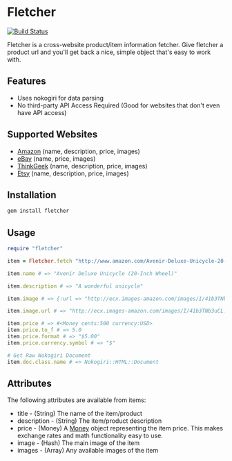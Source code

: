 # Fletcher
[![Build Status](http://travis-ci.org/hulihanapplications/fletcher.png)](http://travis-ci.org/hulihanapplications/fletcher)
 

Fletcher is a cross-website product/item information fetcher. Give fletcher a product url and you'll get back a nice, simple object that's easy to work with.

## Features 

* Uses nokogiri for data parsing
* No third-party API Access Required (Good for websites that don't even have API access) 

## Supported Websites

* [Amazon](http://www.amazon.com) (name, description, price, images)
* [eBay](http://www.ebay.com) (name, price, images)
* [ThinkGeek](http://www.thinkgeek.com) (name, description, price, images)
* [Etsy](http://www.etsy.com) (name, description, price, images)

## Installation

```bash
gem install fletcher
```

## Usage

```ruby
require "fletcher"

item = Fletcher.fetch "http://www.amazon.com/Avenir-Deluxe-Unicycle-20-Inch-Wheel/dp/B00165Q9F8"

item.name # => "Avenir Deluxe Unicycle (20-Inch Wheel)"

item.description # => "A wonderful unicycle"

item.image # => {:url => "http://ecx.images-amazon.com/images/I/41b3TNb3uCL._SL500_AA300_.jpg", :alt => "Picture of Unicycle"}

item.image.url # => "http://ecx.images-amazon.com/images/I/41b3TNb3uCL._SL500_AA300_.jpg"

item.price # => #<Money cents:500 currency:USD>
item.price.to_f # => 5.0
item.price.format # => "$5.00"  
item.price.currency.symbol # => "$"

# Get Raw Nokogiri Document
item.doc.class.name # => Nokogiri::HTML::Document
```

## Attributes

The following attributes are available from items:

* title - (String) The name of the item/product
* description - (String) The item/product description
* price - (Money) A [Money](https://github.com/RubyMoney/money) object representing the item price. This makes exchange rates and math functionality easy to use.
* image - (Hash) The main image of the item
* images - (Array) Any available images of the item

